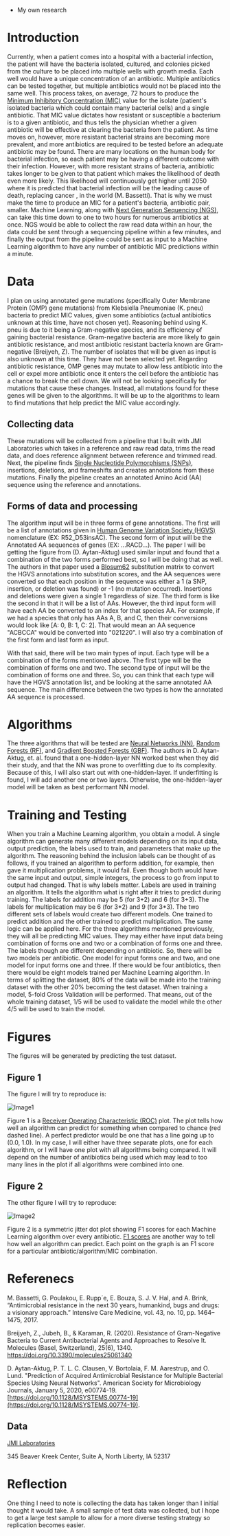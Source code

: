 - My own research

# Introduction
Currently, when a patient comes into a hospital with a bacterial infection, the patient will have the bacteria isolated, cultured, and colonies picked from the culture to be placed into multiple wells with growth media. Each well would have a unique concentration of an antibiotic. Multiple antibiotics can be tested together, but multiple antibiotics would not be placed into the same well. This process takes, on average, 72 hours to produce the [Minimum Inhibitory Concentration (MIC)](https://en.wikipedia.org/wiki/Minimum_inhibitory_concentration) value for the isolate (patient's isolated bacteria which could contain many bacterial cells) and a single antibiotic. That MIC value dictates how resistant or susceptible a bacterium is to a given antibiotic, and thus tells the physician whether a given antibiotic will be effective at clearing the bacteria from the patient. As time moves on, however, more resistant bacterial strains are becoming more prevalent, and more antibiotics are required to be tested before an adequate antibiotic may be found. There are many locations on the human body for bacterial infection, so each patient may be having a different outcome with their infection. However, with more resistant strains of bacteria, antibiotic takes longer to be given to that patient which makes the likelihood of death even more likely. This likelihood will continuously get higher until 2050 where it is predicted that bacterial infection will be the leading cause of death, replacing cancer , in the world (M. Bassetti). That is why we must make the time to produce an MIC for a patient's bacteria, antibiotic pair, smaller. Machine Learning, along with [Next Generation Sequencing (NGS)](https://www.illumina.com/science/technology/next-generation-sequencing.html), can take this time down to one to two hours for numerous antibiotics at once. NGS would be able to collect the raw read data within an hour, the data could be sent through a sequencing pipeline within a few minutes, and finally the output from the pipeline could be sent as input to a Machine Learning algorithm to have any number of antibiotic MIC predictions within a minute.

# Data
I plan on using annotated gene mutations (specifically Outer Membrane Protein (OMP) gene mutations) from Klebsiella Pneumoniae (K. pneu) bacteria to predict MIC values, given some antibiotics (actual antibiotics unknown at this time, have not chosen yet). Reasoning behind using K. pneu is due to it being a Gram-negative species, and its efficiency of gaining bacterial resistance. Gram-negative bacteria are more likely to gain antibiotic resistance, and most antibiotic resistant bacteria known are Gram-negative (Breijyeh, Z). The number of isolates that will be given as input is also unknown at this time. They have not been selected yet. Regarding antibiotic resistance, OMP genes may mutate to allow less antibiotic into the cell or expel more antibiotic once it enters the cell before the antibiotic has a chance to break the cell down. We will not be looking specifically for mutations that cause these changes. Instead, all mutations found for these genes will be given to the algorithms. It will be up to the algorithms to learn to find mutations that help predict the MIC value accordingly. 

## Collecting data
These mutations will be collected from a pipeline that I built with JMI Laboratories which takes in a reference and raw read data, trims the read data, and does reference alignment between reference and trimmed read. Next, the pipeline finds [Single Nucleotide Polymorphisms (SNPs)](https://en.wikipedia.org/wiki/Single-nucleotide_polymorphism), insertions, deletions, and frameshifts and creates annotations from these mutations. Finally the pipeline creates an annotated Amino Acid (AA) sequence using the reference and annotations.

## Forms of data and processing
 The algorithm input will be in three forms of gene annotations. The first will be a list of annotations given in [Human Genome Variation Society (HGVS)](https://www.hgvs.org/) nomenclature (EX: R52\_D53insAC). The second form of input will be the Annotated AA sequences of genes (EX: ...RACD...). The paper I will be getting the figure from (D. Aytan-Aktug) used similar input and found that a combination of the two forms performed best, so I will be doing that as well. The authors in that paper used a [Blosum62](https://en.wikipedia.org/wiki/BLOSUM) substitution matrix to convert the HGVS annotations into substitution scores, and the AA sequences were converted so that each position in the sequence was either a 1 (a SNP, insertion, or deletion was found) or -1 (no mutation occurred). Insertions and deletions were given a single 1 regardless of size. The third form is like the second in that it will be a list of AAs. However, the third input form will have each AA be converted to an index for that species AA. For example, if we had a species that only has AAs A, B, and C, then their conversions would look like [A: 0, B: 1, C: 2]. That would mean an AA sequence "ACBCCA" would be converted into "021220". I will also try a combination of the first form and last form as input.

 With that said, there will be two main types of input. Each type will be a combination of the forms mentioned above. The first type will be the combination of forms one and two. The second type of input will be the combination of forms one and three. So, you can think that each type will have the HGVS annotation list, and be looking at the same annotated AA sequence. The main difference between the two types is how the annotated AA sequence is processed.

# Algorithms
The three algorithms that will be tested are [Neural Networks (NN)](https://towardsdatascience.com/understanding-neural-networks-19020b758230), [Random Forests (RF)](https://towardsdatascience.com/understanding-random-forest-58381e0602d2), and [Gradient Boosted Forests (GBF)](https://towardsdatascience.com/basic-ensemble-learning-random-forest-adaboost-gradient-boosting-step-by-step-explained-95d49d1e2725). The authors in D. Aytan-Aktug, et. al. found that a one-hidden-layer NN worked best when they did their study, and that the NN was prone to overfitting due to its complexity. Because of this, I will also start out with one-hidden-layer. If underfitting is found, I will add another one or two layers. Otherwise, the one-hidden-layer model will be taken as best performant NN model. 

# Training and Testing
When you train a Machine Learning algorithm, you obtain a model. A single algorithm can generate many different models depending on its input data, output prediction, the labels used to train, and parameters that make up the algorithm. The reasoning behind the inclusion labels can be thought of as follows, if you trained an algorithm to perform addition, for example, then gave it multiplication problems, it would fail. Even though both would have the same input and output, simple integers, the process to go from input to output had changed. That is why labels matter. Labels are used in training an algorithm. It tells the algorithm what is right after it tries to predict during training. The labels for addition may be 5 (for 3+2) and 6 (for 3+3). The labels for multiplication may be 6 (for 3\*2) and 9 (for 3\*3). The two different sets of labels would create two different models. One trained to predict addition and the other trained to predict multiplication. The same logic can be applied here. For the three algorithms mentioned previously, they will all be predicting MIC values. They may either have input data being combination of forms one and two or a combination of forms one and three. The labels though are different depending on antibiotic. So, there will be two models per antibiotic. One model for input forms one and two, and one model for input forms one and three. If there would be four antibiotics, then there would be eight models trained per Machine Learning algorithm. In terms of splitting the dataset, 80% of the data will be made into the training dataset with the other 20% becoming the test dataset. When training a model, 5-fold Cross Validation will be performed. That means, out of the whole training dataset, 1/5 will be used to validate the model while the other 4/5 will be used to train the model.

# Figures
The figures will be generated by predicting the test dataset.

## Figure 1
The figure I will try to reproduce is:

![Image1](figure_1.PNG)

Figure 1 is a [Receiver Operating Characteristic (ROC)](https://en.wikipedia.org/wiki/Receiver_operating_characteristic) plot. The plot tells how well an algorithm can predict for something when compared to chance (red dashed line). A perfect predictor would be one that has a line going up to (0.0, 1.0). In my case, I will either have three separate plots, one for each algorithm, or I will have one plot with all algorithms being compared. It will depend on the number of antibiotics being used which may lead to too many lines in the plot if all algorithms were combined into one.

## Figure 2
The other figure I will try to reproduce:

![Image2](figure_2.png)

Figure 2 is a symmetric jitter dot plot showing F1 scores for each Machine Learning algorithm over every antibiotic. [F1 scores](https://towardsdatascience.com/accuracy-precision-recall-or-f1-331fb37c5cb9) are another way to tell how well an algorithm can predict. Each point on the graph is an F1 score for a particular antibiotic/algorithm/MIC combination.

# Referenecs
M. Bassetti, G. Poulakou, E. Rupp´e, E. Bouza, S. J. V. Hal, and A. Brink,
“Antimicrobial resistance in the next 30 years, humankind, bugs and
drugs: a visionary approach.” Intensive Care Medicine, vol. 43, no. 10,
pp. 1464–1475, 2017.

Breijyeh, Z., Jubeh, B., & Karaman, R. (2020). Resistance of Gram-Negative Bacteria to Current Antibacterial Agents and Approaches to Resolve It. Molecules (Basel, Switzerland), 25(6), 1340. https://doi.org/10.3390/molecules25061340

D. Aytan-Aktug, P. T. L. C. Clausen, V. Bortolaia, F. M. Aarestrup, and O. Lund. "Prediction of Acquired Antimicrobial Resistance for Multiple Bacterial Species Using Neural Networks". American Society for Microbiology Journals, January 5, 2020, e00774-19. [https://doi.org/10.1128/MSYSTEMS.00774-19](https://doi.org/10.1128/MSYSTEMS.00774-19).


## Data
[JMI Laboratories](https://www.jmilabs.com/)

345 Beaver Kreek Center, Suite A, North Liberty, IA 52317

# Reflection
One thing I need to note is collecting the data has taken longer than I initial thought it would take. A small sample of test data was collected, but I hope to get a large test sample to allow for a more diverse testing strategy so replication becomes easier.